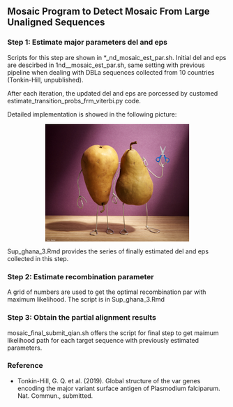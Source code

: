 Mosaic Program to Detect Mosaic From Large Unaligned Sequences
-----------------------

### Step 1: Estimate major parameters del and eps
Scripts for this step are shown in *_nd_mosaic_est_par.sh. 
Initial del and eps are descirbed in 1nd__mosaic_est_par.sh, same setting with previous pipeline when dealing with DBLa sequences collected from 10 countries (Tonkin-Hill, unpublished). 

After each iteration, the updated del and eps are porcessed by customed estimate_transition_probs_frm_viterbi.py code.

Detailed implementation is showed in the following picture:

<p align="center">
<img src="https://github.com/gtonkinhill/pairsnp/blob/master/pairsnp.png" width="330" align="center">
</p>

Sup_ghana_3.Rmd provides the series of finally estimated del and eps collected in this step.


### Step 2: Estimate recombination parameter
A grid of numbers are used to get the optimal recombination par with maximum likelihood. The script is in Sup_ghana_3.Rmd


### Step 3: Obtain the partial alignment results 
mosaic_final_submit_qian.sh offers the script for final step to get maimum likelihood path for each target sequence with previously estimated parameters. 



### Reference
- Tonkin-Hill, G. Q. et al. (2019). Global structure of the var genes encoding the major variant surface antigen of Plasmodium falciparum. Nat. Commun., submitted.
